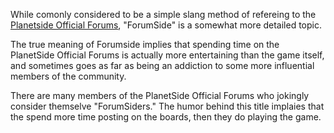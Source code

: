 While comonly considered to be a simple slang method of refereing to the
[Planetside Official Forums](../etc/Planetside_Official_Forums.md),
"ForumSide" is a somewhat more detailed topic.

The true meaning of Forumside implies that spending time on the
PlanetSide Official Forums is actually more entertaining than the game
itself, and sometimes goes as far as being an addiction to some more
influential members of the community.

There are many members of the PlanetSide Official Forums who jokingly
consider themselve "ForumSiders." The humor behind this title implaies
that the spend more time posting on the boards, then they do playing the
game.

<!--[Category:Terminology](Category:Terminology.md)-->
